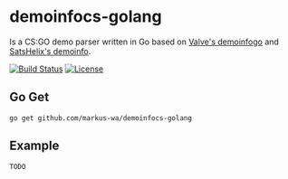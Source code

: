 # demoinfocs-golang

Is a CS:GO demo parser written in Go based on [Valve's demoinfogo](https://github.com/ValveSoftware/csgo-demoinfo) and [SatsHelix's demoinfo](https://github.com/StatsHelix/demoinfo).

[![Build Status](https://travis-ci.org/markus-wa/demoinfocs-golang.svg?branch=master)](https://travis-ci.org/markus-wa/demoinfocs-golang) [![License](https://img.shields.io/badge/license-MIT-blue.svg?style=flat)](LICENCE.md)

## Go Get

	go get github.com/markus-wa/demoinfocs-golang

## Example

	TODO